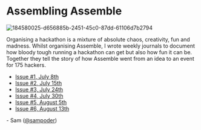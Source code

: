 <h1>Assembling Assemble</h1>

![184580025-d656885b-2451-45c0-87dd-61106d7b2794](https://user-images.githubusercontent.com/39828164/184580167-fa02b790-5f71-461a-8fac-2228e22467fb.jpeg)

Organising a hackathon is a mixture of absolute chaos, creativity, fun and madness. Whilst organising Assemble, I wrote weekly journals to document how bloody tough running a hackathon can get but also how fun it can be. Together they tell the story of how Assemble went from an idea to an event for 175 hackers.

- [Issue #1, July 8th](updates/1.md)
- [Issue #2, July 15th](updates/2.md)
- [Issue #3, July 24th](updates/3.md)
- [Issue #4, July 30th](updates/4.md)
- [Issue #5, August 5th](updates/5.md)
- [Issue #6, August 13th](updates/6.md)

\- Sam ([@sampoder](https://github.com/sampoder))
